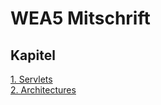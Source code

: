 # WEA5 Mitschrift

## Kapitel
[1. Servlets](chapters/1.servlet.md)  
[2. Architectures](chapters/2.architectures.md)
